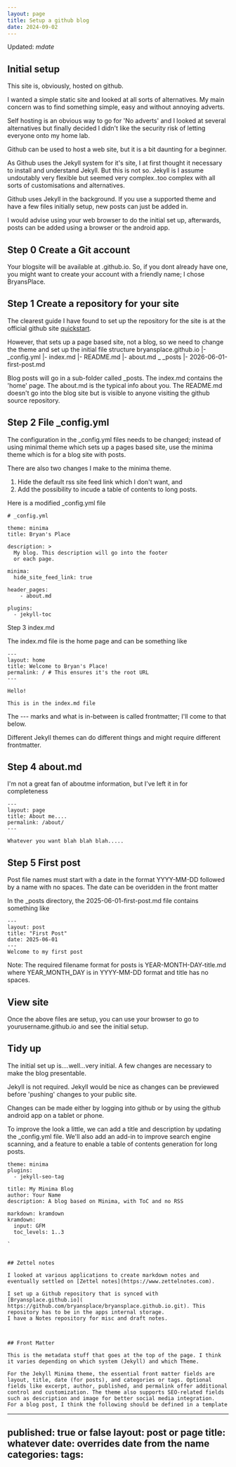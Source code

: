 ```yaml
---
layout: page
title: Setup a github blog
date: 2024-09-02
---
```

Updated: ${mdate}$

## Initial setup

This site is, obviously, hosted on github. 

I wanted a simple static site and looked at all sorts of alternatives. My main concern was to find something simple, easy and without annoying adverts.

Self hosting is an obvious way to go for 'No adverts' and I looked at  several alternatives but finally decided I didn't like the security risk of letting  everyone onto my home lab.

Github can be used to host a web site, but it is a bit daunting for a beginner. 

As Github uses the Jekyll system for it's site, I at first thought it necessary to install and  understand Jekyll. But this is not so. Jekyll is I assume undoutably very flexible but seemed  very complex..too complex with all sorts of customisations and alternatives.

Github uses Jekyll in the background. If you use a supported theme and have a few files initially setup, new posts can just be added in. 

I would advise using your web browser to do the initial set up, afterwards, posts can be added using a browser or the android app.

## Step 0 Create a Git account

Your blogsite will be available at <your-user-name>.github.io. So, if you dont already have one, you might want to create your account with a friendly name; I chose BryansPlace.

## Step 1 Create a repository for your site

The clearest guide I have found to set up the repository for the site is at the official github site  [quickstart](https://docs.github.com/en/pages/quickstart).

However, that sets up a page based site, not a blog, so we need to change the theme and set up the initial file structure
   bryansplace.github.io
    |-  _config.yml
    |-   index.md
    |-   README.md
    |-   about.md
     _   _posts
             |-  2026-06-01-first-post.md


Blog posts will go in a sub-folder called _posts.
The index.md contains the 'home' page.
The about.md is the typical info about you.
The README.md doesn't go into the blog site but is visible to anyone visiting the github source repository.
 

## Step 2 File _config.yml

The configuration in the _config.yml files needs to be changed; instead of using minimal theme which sets up a pages based site, use the minima theme which is for a blog site with posts.

There are also two changes I make to the minima theme. 
1) Hide the default  rss site feed link which I don't want, and 
2) Add the possibility to incude a table of contents to long posts.

Here is a modified _config.yml file

```
# _config.yml

theme: minima
title: Bryan's Place

description: > 
  My blog. This description will go into the footer 
  or each page.

minima: 
  hide_site_feed_link: true

header_pages:
    - about.md

plugins:
  - jekyll-toc
```

Step 3 index.md

The index.md file is the home page and can be something like
```
---
layout: home 
title: Welcome to Bryan's Place!
permalink: / # This ensures it's the root URL
---

Hello!

This is in the index.md file

```

The --- marks and what is in-between is called frontmatter; I'll come to that below. 

Different Jekyll themes can do different things and might require different frontmatter.

## Step 4 about.md

I'm not a great fan of aboutme information, but I've left it in for completeness
```
---
layout: page 
title: About me....
permalink: /about/ 
---

Whatever you want blah blah blah..... 

```
## Step 5 First post


Post file names must start with a date in the format YYYY-MM-DD followed by a name with no spaces.
The date can be overidden in the front matter

In the _posts directory, the  2025-06-01-first-post.md file contains something like
```
---
layout: post
title: "First Post"
date: 2025-06-01
---
Welcome to my first post 

```

Note: The required filename format for posts is
YEAR-MONTH-DAY-title.md
where YEAR_MONTH_DAY is in YYYY-MM-DD format and title has no spaces.

## View site

Once the above files are setup, you can use your browser to go to yourusername.github.io and see the initial setup.



## Tidy up

The initial set up is....well...very initial. A few changes are necessary to make the blog presentable.

Jekyll is not required. Jekyll would be nice as changes can be previewed before 'pushing' changes to your public site.

Changes can be made either by logging into github or by using the github android app on a tablet or phone.

To improve the look a little, we can add a title and description by updating the _config.yml file. We'll also add an add-in to improve search engine scanning, and a feature to enable a table of contents generation for long posts. 
```
theme: minima
plugins:
  - jekyll-seo-tag

title: My Minima Blog
author: Your Name
description: A blog based on Minima, with ToC and no RSS

markdown: kramdown
kramdown:
  input: GFM
  toc_levels: 1..3

`


## Zettel notes

I looked at various applications to create markdown notes and eventually settled on [Zettel notes](https://www.zettelnotes.com).

I set up a Github repository that is synced with [Bryansplace.github.io]( https://github.com/bryansplace/bryansplace.github.io.git). This repository has to be in the apps internal storage. 
I have a Notes repository for misc and draft notes.



## Front Matter

This is the metadata stuff that goes at the top of the page. I think it varies depending on which system (Jekyll) and which Theme.

For the Jekyll Minima theme, the essential front matter fields are layout, title, date (for posts), and categories or tags. Optional fields like excerpt, author, published, and permalink offer additional control and customization. The theme also supports SEO-related fields such as description and image for better social media integration.
For a blog post, I think the following should be defined in a template
```
---
published: true or false
layout: post or page
title: whatever
date: overrides date from the name
categories:
tags:
---
```


